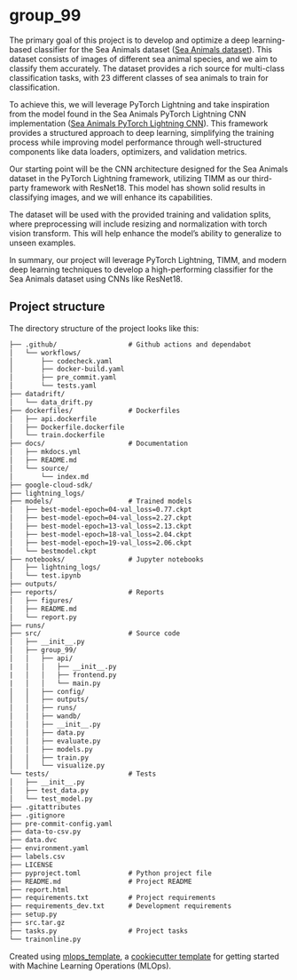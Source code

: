 # group_99

The primary goal of this project is to develop and optimize a deep learning-based classifier for the Sea Animals dataset ([Sea Animals dataset](https://www.kaggle.com/datasets/vencerlanz09/sea-animals-image-dataste)). This dataset consists of images of different sea animal species, and we aim to classify them accurately. The dataset provides a rich source for multi-class classification tasks, with 23 different classes of sea animals to train for classification.

To achieve this, we will leverage PyTorch Lightning and take inspiration from the model found in the Sea Animals PyTorch Lightning CNN implementation ([Sea Animals PyTorch Lightning CNN](https://www.kaggle.com/code/stpeteishii/sea-animals-pytorch-lightning-cnn)). This framework provides a structured approach to deep learning, simplifying the training process while improving model performance through well-structured components like data loaders, optimizers, and validation metrics.

Our starting point will be the CNN architecture designed for the Sea Animals dataset in the PyTorch Lightning framework, utilizing TIMM as our third-party framework with ResNet18. This model has shown solid results in classifying images, and we will enhance its capabilities.

The dataset will be used with the provided training and validation splits, where preprocessing will include resizing and normalization with torch vision transform. This will help enhance the model’s ability to generalize to unseen examples.

In summary, our project will leverage PyTorch Lightning, TIMM, and modern deep learning techniques to develop a high-performing classifier for the Sea Animals dataset using CNNs like ResNet18.

## Project structure

The directory structure of the project looks like this:
```txt
├── .github/                  # Github actions and dependabot
│   └── workflows/
│       ├── codecheck.yaml
│       ├── docker-build.yaml
│       ├── pre_commit.yaml
│       └── tests.yaml
├── datadrift/
│   └── data_drift.py
├── dockerfiles/              # Dockerfiles
│   ├── api.dockerfile
│   ├── Dockerfile.dockerfile
│   └── train.dockerfile
├── docs/                     # Documentation
│   ├── mkdocs.yml
│   ├── README.md
│   └── source/
│       └── index.md
├── google-cloud-sdk/
├── lightning_logs/
├── models/                   # Trained models
│   ├── best-model-epoch=04-val_loss=0.77.ckpt
│   ├── best-model-epoch=04-val_loss=2.27.ckpt
│   ├── best-model-epoch=13-val_loss=2.13.ckpt
│   ├── best-model-epoch=18-val_loss=2.04.ckpt
│   ├── best-model-epoch=19-val_loss=2.06.ckpt
│   └── bestmodel.ckpt
├── notebooks/                # Jupyter notebooks
│   ├── lightning_logs/
│   └── test.ipynb
├── outputs/
├── reports/                  # Reports
│   ├── figures/
│   ├── README.md
│   └── report.py
├── runs/
├── src/                      # Source code
│   ├── __init__.py
│   ├── group_99/
│   │   ├── api/
|   │   │   ├── __init__.py
|   │   │   ├── frontend.py
|   │   │   └── main.py
│   │   ├── config/
│   │   ├── outputs/
│   │   ├── runs/
│   │   ├── wandb/
│   │   ├── __init__.py
│   │   ├── data.py
│   │   ├── evaluate.py
│   │   ├── models.py
│   │   ├── train.py
│   │   └── visualize.py
└── tests/                    # Tests
│   ├── __init__.py
│   ├── test_data.py
│   └── test_model.py
├── .gitattributes
├── .gitignore
├── pre-commit-config.yaml
├── data-to-csv.py
├── data.dvc
├── environment.yaml
├── labels.csv
├── LICENSE
├── pyproject.toml            # Python project file
├── README.md                 # Project README
├── report.html
├── requirements.txt          # Project requirements
├── requirements_dev.txt      # Development requirements
├── setup.py
├── src.tar.gz
├── tasks.py                  # Project tasks
└── trainonline.py
```

Created using [mlops_template](https://github.com/SkafteNicki/mlops_template),
a [cookiecutter template](https://github.com/cookiecutter/cookiecutter) for getting
started with Machine Learning Operations (MLOps).
